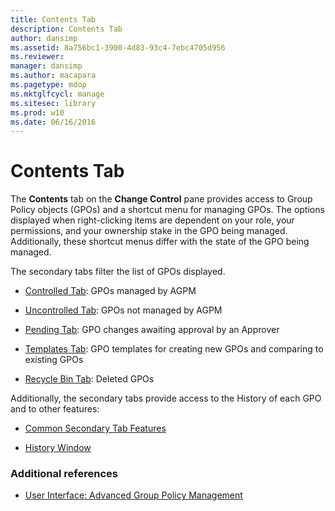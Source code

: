 ```yaml
---
title: Contents Tab
description: Contents Tab
author: dansimp
ms.assetid: 8a756bc1-3900-4d83-93c4-7ebc4705d956
ms.reviewer: 
manager: dansimp
ms.author: macapara
ms.pagetype: mdop
ms.mktglfcycl: manage
ms.sitesec: library
ms.prod: w10
ms.date: 06/16/2016
---
```



# Contents Tab


The **Contents** tab on the **Change Control** pane provides access to Group Policy objects (GPOs) and a shortcut menu for managing GPOs. The options displayed when right-clicking items are dependent on your role, your permissions, and your ownership stake in the GPO being managed. Additionally, these shortcut menus differ with the state of the GPO being managed.

The secondary tabs filter the list of GPOs displayed.

-   [Controlled Tab](controlled-tab.md): GPOs managed by AGPM

-   [Uncontrolled Tab](uncontrolled-tab.md): GPOs not managed by AGPM

-   [Pending Tab](pending-tab.md): GPO changes awaiting approval by an Approver

-   [Templates Tab](templates-tab.md): GPO templates for creating new GPOs and comparing to existing GPOs

-   [Recycle Bin Tab](recycle-bin-tab.md): Deleted GPOs

Additionally, the secondary tabs provide access to the History of each GPO and to other features:

-   [Common Secondary Tab Features](common-secondary-tab-features.md)

-   [History Window](history-window.md)

### Additional references

-   [User Interface: Advanced Group Policy Management](user-interface-advanced-group-policy-management.md)

 

 





